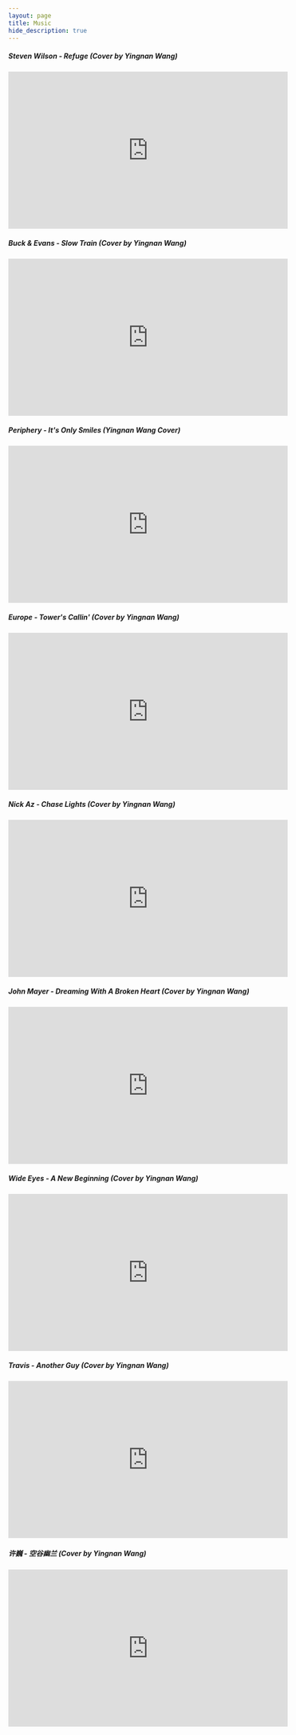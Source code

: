 ```yaml
---
layout: page
title: Music
hide_description: true
---
```


##### Steven Wilson - Refuge (Cover by Yingnan Wang)
<iframe width="560" height="315" src="https://www.youtube.com/watch?v=ejEcGoXxBHY" title="YouTube video player" frameborder="0" allow="accelerometer; autoplay; clipboard-write; encrypted-media; gyroscope; picture-in-picture" allowfullscreen></iframe>

##### Buck & Evans - Slow Train (Cover by Yingnan Wang)
<iframe width="560" height="315" src="https://www.youtube.com/watch?v=t7UTO3VJRGY" title="YouTube video player" frameborder="0" allow="accelerometer; autoplay; clipboard-write; encrypted-media; gyroscope; picture-in-picture" allowfullscreen></iframe>

##### Periphery - It's Only Smiles (Yingnan Wang Cover)
<iframe width="560" height="315" src="https://www.youtube.com/watch?v=wiQjoOBE_Mg" title="YouTube video player" frameborder="0" allow="accelerometer; autoplay; clipboard-write; encrypted-media; gyroscope; picture-in-picture" allowfullscreen></iframe>

##### Europe - Tower's Callin' (Cover by Yingnan Wang)
<iframe width="560" height="315" src="https://www.youtube.com/embed/vlsRlJ7YMow" title="YouTube video player" frameborder="0" allow="accelerometer; autoplay; clipboard-write; encrypted-media; gyroscope; picture-in-picture" allowfullscreen></iframe>

##### Nick Az - Chase Lights (Cover by Yingnan Wang)
<iframe width="560" height="315" src="https://www.youtube.com/embed/J2qftMmDtIw" title="YouTube video player" frameborder="0" allow="accelerometer; autoplay; clipboard-write; encrypted-media; gyroscope; picture-in-picture" allowfullscreen></iframe>

##### John Mayer - Dreaming With A Broken Heart (Cover by Yingnan Wang)
<iframe width="560" height="315" src="https://www.youtube.com/embed/1hias8WyYJc" title="YouTube video player" frameborder="0" allow="accelerometer; autoplay; clipboard-write; encrypted-media; gyroscope; picture-in-picture" allowfullscreen></iframe>

##### Wide Eyes - A New Beginning (Cover by Yingnan Wang)
<iframe width="560" height="315" src="https://www.youtube.com/embed/rTEZbmnVejI" title="YouTube video player" frameborder="0" allow="accelerometer; autoplay; clipboard-write; encrypted-media; gyroscope; picture-in-picture" allowfullscreen></iframe>

##### Travis - Another Guy (Cover by Yingnan Wang)
<iframe width="560" height="315" src="https://www.youtube.com/embed/TijkKG31Eyc" title="YouTube video player" frameborder="0" allow="accelerometer; autoplay; clipboard-write; encrypted-media; gyroscope; picture-in-picture" allowfullscreen></iframe>

##### 许巍 - 空谷幽兰 (Cover by Yingnan Wang)
<iframe width="560" height="315" src="https://www.youtube.com/embed/72wZAVKH02Y" title="YouTube video player" frameborder="0" allow="accelerometer; autoplay; clipboard-write; encrypted-media; gyroscope; picture-in-picture" allowfullscreen></iframe>